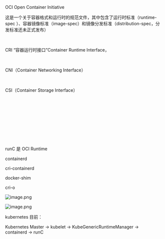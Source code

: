 OCI Open Container Initiative

这是一个关于容器格式和运行时的规范文件，其中包含了运行时标准（runtime-spec ）、容器镜像标准（image-spec）和镜像分发标准（distribution-spec，分发标准还未正式发布）

​

CRI “容器运行时接口”Container Runtime Interface，

​

CNI（Container Networking Interface）

​

CSI（Container Storage Interface）

​

​

​

​

​

runC 是 OCI Runtime

containerd

cri-containerd

docker-shim

cri-o

![image.png](1639039778688-0e940155-e940-4a50-ba58-e06115988337.png)

![image.png](1639040090674-eba64056-9621-4d0f-ba61-0fd5b591772a.png)

kubernetes 目前：

Kubernetes Master → kubelet → KubeGenericRuntimeManager → containerd → runC